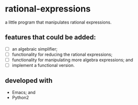 # rational-expressions
a little program that manipulates rational expressions.

## features that could be added:
- [ ] an algebraic simplifier;
- [ ] functionality for reducing the rational expressions;
- [ ] functionality for manipulating more algebra expressions; and
- [ ] implement a functional version.

## developed with
- Emacs; and
- Python2

